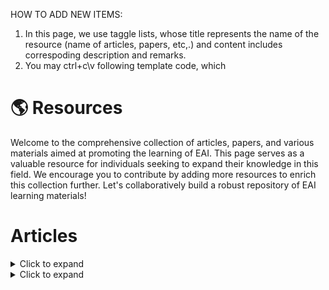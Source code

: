 HOW TO ADD NEW ITEMS:
1. In this page, we use taggle lists, whose title represents the name of the resource (name of articles, papers, etc,.) and content includes correspoding description and remarks.
2. You may ctrl+c\v following template code, which 

# 🌎 Resources 

Welcome to the comprehensive collection of articles, papers, and various materials aimed at promoting the learning of EAI. This page serves as a valuable resource for individuals seeking to expand their knowledge in this field. We encourage you to contribute by adding more resources to enrich this collection further. Let's collaboratively build a robust repository of EAI learning materials!

# Articles
<details>
<summary>Click to expand</summary>

<!-- Content goes here -->
- Martketplace 
- Item 2
- Item 3

</details>

<details>
<summary>Click to expand</summary>

<!-- Content goes here -->
- Martketplace 
- Item 2
- Item 3

</details>


